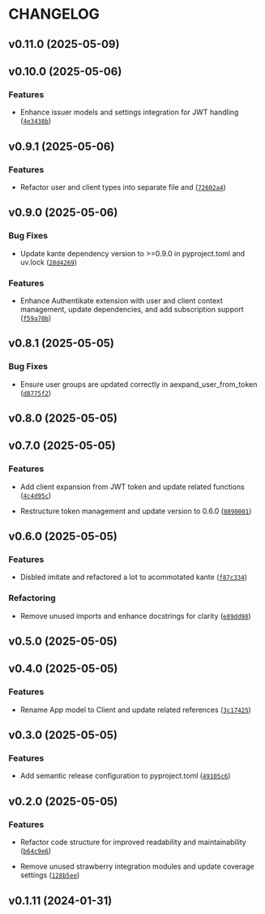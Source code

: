 # CHANGELOG


## v0.11.0 (2025-05-09)


## v0.10.0 (2025-05-06)

### Features

- Enhance issuer models and settings integration for JWT handling
  ([`4e3438b`](https://github.com/arkitektio/authentikate/commit/4e3438b67c9e6ea44f1efef6687225e4c9a2f56a))


## v0.9.1 (2025-05-06)

### Features

- Refactor user and client types into separate file and
  ([`72602a4`](https://github.com/arkitektio/authentikate/commit/72602a415b5b2ef495f5d1cf251446a253c53432))


## v0.9.0 (2025-05-06)

### Bug Fixes

- Update kante dependency version to >=0.9.0 in pyproject.toml and uv.lock
  ([`28d4269`](https://github.com/arkitektio/authentikate/commit/28d42697aa02c69f575cd2f3d7870c3d8b79d404))

### Features

- Enhance Authentikate extension with user and client context management, update dependencies, and
  add subscription support
  ([`f59a70b`](https://github.com/arkitektio/authentikate/commit/f59a70b031992a8cf62c182f8e2b355f3bab0205))


## v0.8.1 (2025-05-05)

### Bug Fixes

- Ensure user groups are updated correctly in aexpand_user_from_token
  ([`d8775f2`](https://github.com/arkitektio/authentikate/commit/d8775f210a08d1da68c8ca8b226a1e18b10418b7))


## v0.8.0 (2025-05-05)


## v0.7.0 (2025-05-05)

### Features

- Add client expansion from JWT token and update related functions
  ([`4c4d95c`](https://github.com/arkitektio/authentikate/commit/4c4d95cbd0ac9128bd69cf7c32b5a77b141425e0))

- Restructure token management and update version to 0.6.0
  ([`8890001`](https://github.com/arkitektio/authentikate/commit/8890001229efe5488619906a8f2a39161d51850d))


## v0.6.0 (2025-05-05)

### Features

- Disbled imitate and refactored a lot to acommotated kante
  ([`f87c334`](https://github.com/arkitektio/authentikate/commit/f87c3343454fa49d4c00c325dd69c57ca6d3b6cd))

### Refactoring

- Remove unused imports and enhance docstrings for clarity
  ([`e89dd98`](https://github.com/arkitektio/authentikate/commit/e89dd9852cb2d51bf2f3b05282b2382a65ead6d0))


## v0.5.0 (2025-05-05)


## v0.4.0 (2025-05-05)

### Features

- Rename App model to Client and update related references
  ([`3c17425`](https://github.com/arkitektio/authentikate/commit/3c17425fc17d2766c8aa9becb50e9a916f45760b))


## v0.3.0 (2025-05-05)

### Features

- Add semantic release configuration to pyproject.toml
  ([`49105c6`](https://github.com/arkitektio/authentikate/commit/49105c6ad15752373d471a8cf7c155d8182433bb))


## v0.2.0 (2025-05-05)

### Features

- Refactor code structure for improved readability and maintainability
  ([`b64c9e6`](https://github.com/arkitektio/authentikate/commit/b64c9e6bff3192949076eea6e2f0091d92905705))

- Remove unused strawberry integration modules and update coverage settings
  ([`128b5ee`](https://github.com/arkitektio/authentikate/commit/128b5eefc295bccf8ae77d5a2a1980c43e7ae541))


## v0.1.11 (2024-01-31)
